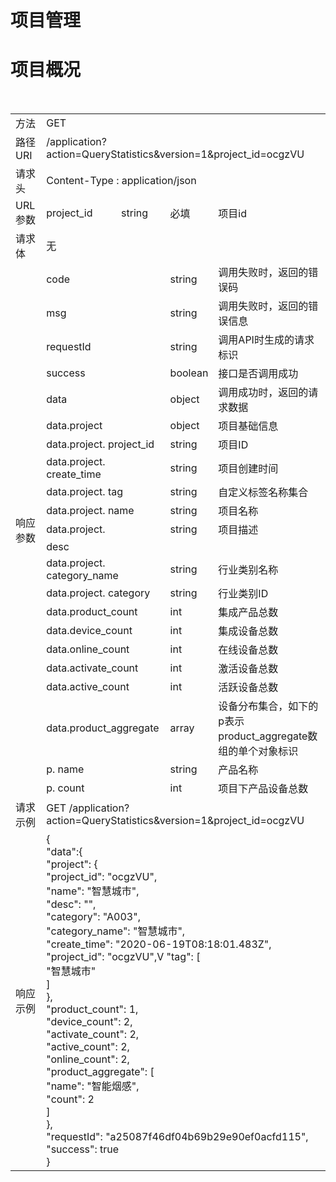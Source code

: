 # 项目管理

# 项目概况

<table>
<tr><td>方法</td><td colspan="4">GET</td></tr>
<tr><td>路径URI</td><td colspan="4">/application?action=QueryStatistics&version=1&project_id=ocgzVU</td></tr>
<tr><td>请求头</td><td colspan="4">Content-Type : application/json</td></tr>
<tr><td>URL参数</td><td>project_id</td><td>string</td><td>必填</td><td>项目id </td></td>

<tr><td>请求体</td><td colspan="4">无</td></tr>

<tr><td rowspan="22">响应参数</td><td colspan="2">code</td><td>string</td><td>调用失败时，返回的错误码</td></tr>
<tr><td colspan="2">msg</td><td>string</td><td>调用失败时，返回的错误信息</td></tr>
<tr><td colspan="2">requestId</td><td>string</td><td>调用API时生成的请求标识</td></tr>
<tr><td colspan="2">success</td><td>boolean</td><td>接口是否调用成功</td></tr>
<tr><td colspan="2">data</td><td>object</td><td>调用成功时，返回的请求数据</td></tr>
<tr><td colspan="2">data.project</td><td>object</td><td>项目基础信息</td></tr>
<tr><td colspan="2">data.project. project_id</td><td>string</td><td>项目ID</td></tr>
<tr><td colspan="2">data.project. create_time</td><td>string</td><td>项目创建时间</td></tr>
<tr><td colspan="2">data.project. tag</td><td>string</td><td>自定义标签名称集合</td></tr>
<tr><td colspan="2">data.project. name</td><td>string</td><td>项目名称</td></tr>
<tr><td colspan="2">data.project.</td><td>string</td><td>项目描述</td></tr>
<tr><td colspan="2">desc</td><td></td><td></td></tr>
<tr><td colspan="2">data.project. category_name</td><td>string</td><td>行业类别名称</td></tr>
<tr><td colspan="2">data.project. category</td><td>string</td><td>行业类别ID </td></tr>
<tr><td colspan="2">data.product_count</td><td>int</td><td>集成产品总数</td></tr>
<tr><td colspan="2">data.device_count</td><td>int</td><td>集成设备总数</td></tr>
<tr><td colspan="2">data.online_count</td><td>int</td><td>在线设备总数</td></tr>
<tr><td colspan="2">data.activate_count</td><td>int</td><td>激活设备总数</td></tr>
<tr><td colspan="2">data.active_count</td><td>int</td><td>活跃设备总数</td></tr>
<tr><td colspan="2">data.product_aggregate</td><td>array</td><td>设备分布集合，如下的p表示product_aggregate数组的单个对象标识</td></tr>
<tr><td colspan="2">p. name</td><td>string</td><td>产品名称</td></tr>
<tr><td colspan="2">p. count</td><td>int</td><td>项目下产品设备总数</td></tr>

<tr><td>请求示例</td><td colspan="4">GET /application?action=QueryStatistics&version=1&project_id=ocgzVU</td></tr>
<tr><td>响应示例</td><td colspan="4">
{<br>
   "data":{<br>
        "project": {<br>
            "project_id": "ocgzVU",<br>
            "name": "智慧城市",<br>
            "desc": "",<br>
            "category": "A003",<br>
            "category_name": "智慧城市",<br>
            "create_time": "2020-06-19T08:18:01.483Z",<br>
            "project_id": "ocgzVU",V
            "tag": [<br>
                "智慧城市"<br>
            ]<br>
        },<br>
        "product_count": 1,<br>
        "device_count": 2,<br>
        "activate_count": 2,<br>
        "active_count": 2,<br>
        "online_count": 2,<br>
        "product_aggregate": [<br>
            "name": "智能烟感",<br>
            "count": 2<br>
         ]<br>
    },<br>
    "requestId": "a25087f46df04b69b29e90ef0acfd115", <br>
    "success": true<br>
}</td></tr><br>
</table>